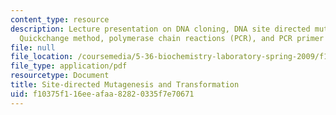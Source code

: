 ```yaml
---
content_type: resource
description: Lecture presentation on DNA cloning, DNA site directed mutagenesis, the
  Quickchange method, polymerase chain reactions (PCR), and PCR primer design.
file: null
file_location: /coursemedia/5-36-biochemistry-laboratory-spring-2009/f10375f116eeafaa82820335f7e70671_slides5.pdf
file_type: application/pdf
resourcetype: Document
title: Site-directed Mutagenesis and Transformation
uid: f10375f1-16ee-afaa-8282-0335f7e70671
---
```

